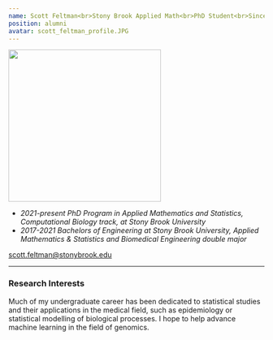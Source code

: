 ```yaml
---
name: Scott Feltman<br>Stony Brook Applied Math<br>PhD Student<br>Since 2021
position: alumni
avatar: scott_feltman_profile.JPG
---
```


<img width="300" src="{{site.baseurl}}/images/people/{{page.avatar}}" data-action="zoom">
<br>

- _2021-present PhD Program in Applied Mathematics and Statistics, Computational Biology track, at Stony Brook University_ <br>
- _2017-2021 Bachelors of Engineering at Stony Brook University, Applied Mathematics & Statistics and Biomedical Engineering double major_ <br>


<a href="mailto:scott.feltman@stonybrook.edu"><i class="fa fa-envelope-o"></i> scott.feltman@stonybrook.edu</a><br>

<hr>

### Research Interests

Much of my undergraduate career has been dedicated to statistical studies and their applications in the medical field, such as epidemiology or statistical modelling of biological processes. I hope to help advance machine learning in the field of genomics. 
<br>
<br>
<br>

&nbsp;
&nbsp;
&nbsp;
&nbsp;
&nbsp;
&nbsp;
&nbsp;
&nbsp;
&nbsp;
&nbsp;
&nbsp;
&nbsp;
&nbsp;
&nbsp;
&nbsp;
&nbsp;
&nbsp;
&nbsp;
&nbsp;
&nbsp;
&nbsp;
&nbsp;
&nbsp;
&nbsp;
